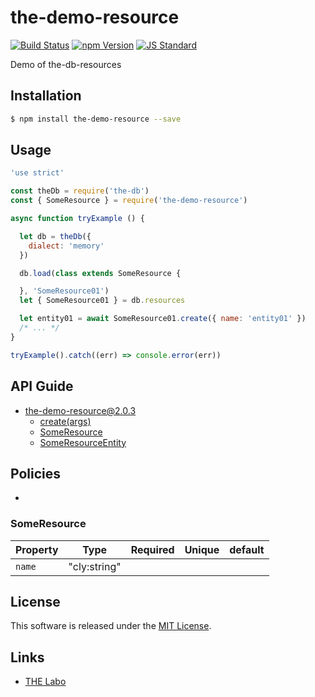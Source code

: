 the-demo-resource
==========

<!---
This file is generated by ape-tmpl. Do not update manually.
--->

<!-- Badge Start -->
<a name="badges"></a>

[![Build Status][bd_travis_shield_url]][bd_travis_url]
[![npm Version][bd_npm_shield_url]][bd_npm_url]
[![JS Standard][bd_standard_shield_url]][bd_standard_url]

[bd_repo_url]: https://github.com/the-labo/the-demo-resource
[bd_travis_url]: http://travis-ci.org/the-labo/the-demo-resource
[bd_travis_shield_url]: http://img.shields.io/travis/the-labo/the-demo-resource.svg?style=flat
[bd_travis_com_url]: http://travis-ci.com/the-labo/the-demo-resource
[bd_travis_com_shield_url]: https://api.travis-ci.com/the-labo/the-demo-resource.svg?token=
[bd_license_url]: https://github.com/the-labo/the-demo-resource/blob/master/LICENSE
[bd_codeclimate_url]: http://codeclimate.com/github/the-labo/the-demo-resource
[bd_codeclimate_shield_url]: http://img.shields.io/codeclimate/github/the-labo/the-demo-resource.svg?style=flat
[bd_codeclimate_coverage_shield_url]: http://img.shields.io/codeclimate/coverage/github/the-labo/the-demo-resource.svg?style=flat
[bd_gemnasium_url]: https://gemnasium.com/the-labo/the-demo-resource
[bd_gemnasium_shield_url]: https://gemnasium.com/the-labo/the-demo-resource.svg
[bd_npm_url]: http://www.npmjs.org/package/the-demo-resource
[bd_npm_shield_url]: http://img.shields.io/npm/v/the-demo-resource.svg?style=flat
[bd_standard_url]: http://standardjs.com/
[bd_standard_shield_url]: https://img.shields.io/badge/code%20style-standard-brightgreen.svg

<!-- Badge End -->


<!-- Description Start -->
<a name="description"></a>

Demo of the-db-resources

<!-- Description End -->


<!-- Overview Start -->
<a name="overview"></a>



<!-- Overview End -->


<!-- Sections Start -->
<a name="sections"></a>

<!-- Section from "doc/guides/01.Installation.md.hbs" Start -->

<a name="section-doc-guides-01-installation-md"></a>

Installation
-----

```bash
$ npm install the-demo-resource --save
```


<!-- Section from "doc/guides/01.Installation.md.hbs" End -->

<!-- Section from "doc/guides/02.Usage.md.hbs" Start -->

<a name="section-doc-guides-02-usage-md"></a>

Usage
---------

```javascript
'use strict'

const theDb = require('the-db')
const { SomeResource } = require('the-demo-resource')

async function tryExample () {

  let db = theDb({
    dialect: 'memory'
  })

  db.load(class extends SomeResource {

  }, 'SomeResource01')
  let { SomeResource01 } = db.resources

  let entity01 = await SomeResource01.create({ name: 'entity01' })
  /* ... */
}

tryExample().catch((err) => console.error(err))

```


<!-- Section from "doc/guides/02.Usage.md.hbs" End -->

<!-- Section from "doc/guides/10.API Guide.md.hbs" Start -->

<a name="section-doc-guides-10-a-p-i-guide-md"></a>

API Guide
-----

+ [the-demo-resource@2.0.3](./doc/api/api.md)
  + [create(args)](./doc/api/api.md#the-demo-resource-function-create)
  + [SomeResource](./doc/api/api.md#some-resource-class)
  + [SomeResourceEntity](./doc/api/api.md#some-resource-entity-class)


<!-- Section from "doc/guides/10.API Guide.md.hbs" End -->

<!-- Section from "doc/guides/11.Policies.md.hbs" Start -->

<a name="section-doc-guides-11-policies-md"></a>

Policies
--------

+ 

### SomeResource
| Property | Type | Required | Unique | default |
| ----- | ----- | --- | --- | --- |
| `name` | "cly:string" |  |  |  |



<!-- Section from "doc/guides/11.Policies.md.hbs" End -->


<!-- Sections Start -->


<!-- LICENSE Start -->
<a name="license"></a>

License
-------
This software is released under the [MIT License](https://github.com/the-labo/the-demo-resource/blob/master/LICENSE).

<!-- LICENSE End -->


<!-- Links Start -->
<a name="links"></a>

Links
------

+ [THE Labo][t_h_e_labo_url]

[t_h_e_labo_url]: https://github.com/the-labo

<!-- Links End -->
